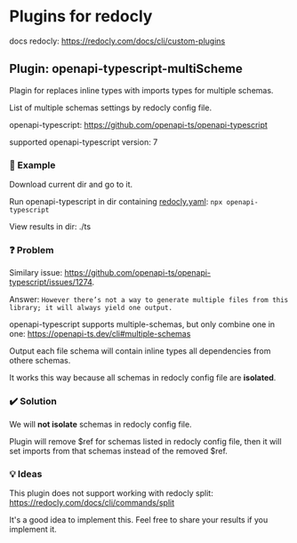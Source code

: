 # Plugins for redocly

docs redocly: https://redocly.com/docs/cli/custom-plugins

## Plugin: openapi-typescript-multiScheme

Plagin for replaces inline types with imports types for multiple schemas.

List of multiple schemas settings by redocly config file.

openapi-typescript: https://github.com/openapi-ts/openapi-typescript

supported openapi-typescript version: 7

### 🚀 Example

Download current dir and go to it.

Run openapi-typescript in dir containing [redocly.yaml](redocly.yaml): `npx openapi-typescript`

View results in dir: ./ts

### ❓ Problem

Similary issue: https://github.com/openapi-ts/openapi-typescript/issues/1274.

Answer: `However there’s not a way to generate multiple files from this library; it will always yield one output.`

openapi-typescript supports multiple-schemas, but only combine one in one: https://openapi-ts.dev/cli#multiple-schemas

Output each file schema will contain inline types all dependencies from othere schemas.

It works this way because all schemas in redocly config file are **isolated**.

### ✔️ Solution

We will **not isolate** schemas in redocly config file.

Plugin will remove \$ref for schemas listed in redocly config file, then it will set imports from that schemas instead of the removed $ref.

### 💡 Ideas

This plugin does not support working with redocly split: https://redocly.com/docs/cli/commands/split

It's a good idea to implement this. Feel free to share your results if you implement it.